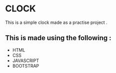 #  CLOCK

This is a simple clock made as a practise project .

## This is made using the following : 
- HTML
- CSS
- JAVASCRIPT
- BOOTSTRAP
